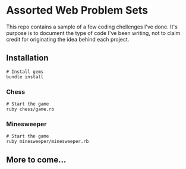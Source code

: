 # Assorted Web Problem Sets
This repo contains a sample of a few coding chellenges I've done. It's purpose is to document the type of code I've been writing, not to claim credit for originating the idea behind each project.

## Installation
```
# Install gems
bundle install
```
### Chess

```
# Start the game
ruby chess/game.rb
```

### Minesweeper

```
# Start the game
ruby minesweeper/minesweeper.rb
```

## More to come...